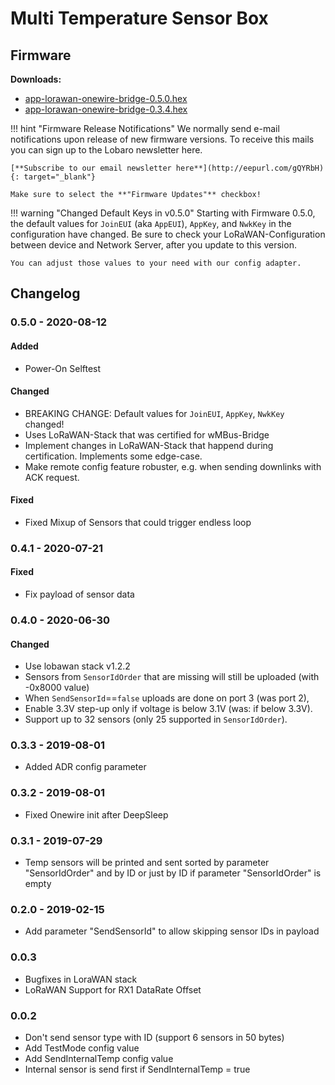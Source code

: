 # Multi Temperature Sensor Box

## Firmware

**Downloads:**

* [app-lorawan-onewire-bridge-0.5.0.hex](firmware/app-lorawan-onewire-bridge-0.5.0.hex)
* [app-lorawan-onewire-bridge-0.3.4.hex](firmware/app-lorawan-onewire-bridge-0.3.4.hex)

!!! hint "Firmware Release Notifications"
    We normally send e-mail notifications upon release of new firmware versions. To receive this mails you can sign up
    to the Lobaro newsletter here.
    
    [**Subscribe to our email newsletter here**](http://eepurl.com/gQYRbH){: target="_blank"} 
    
    Make sure to select the **"Firmware Updates"** checkbox!    

!!! warning "Changed Default Keys in v0.5.0"
    Starting with Firmware 0.5.0, the default values for `JoinEUI` (aka `AppEUI`), `AppKey`, and 
    `NwkKey` in the configuration have changed. 
    Be sure to check your LoRaWAN-Configuration between device and Network Server, after you 
    update to this version.
    
    You can adjust those values to your need with our config adapter. 

## Changelog
### 0.5.0 - 2020-08-12
#### Added
- Power-On Selftest
#### Changed
- BREAKING CHANGE: Default values for `JoinEUI`, `AppKey`, `NwkKey` changed!
- Uses LoRaWAN-Stack that was certified for wMBus-Bridge
- Implement changes in LoRaWAN-Stack that happend during certification. Implements some 
edge-case.
- Make remote config feature robuster, e.g. when sending downlinks with ACK request.
#### Fixed
- Fixed Mixup of Sensors that could trigger endless loop

### 0.4.1 - 2020-07-21
#### Fixed
- Fix payload of sensor data

### 0.4.0 - 2020-06-30
#### Changed
- Use lobawan stack v1.2.2
- Sensors from `SensorIdOrder` that are missing will still be uploaded (with -0x8000 value)
- When `SendSensorId`==`false` uploads are done on port 3 (was port 2),
- Enable 3.3V step-up only if voltage is below 3.1V (was: if below 3.3V).
- Support up to 32 sensors (only 25 supported in `SensorIdOrder`).

### 0.3.3 - 2019-08-01
- Added ADR config parameter

### 0.3.2 - 2019-08-01
- Fixed Onewire init after DeepSleep

### 0.3.1 - 2019-07-29
- Temp sensors will be printed and sent sorted by parameter "SensorIdOrder" and by ID or just by ID if parameter "SensorIdOrder" is empty

### 0.2.0 - 2019-02-15
- Add parameter "SendSensorId" to allow skipping sensor IDs in payload

### 0.0.3
- Bugfixes in LoraWAN stack
- LoRaWAN Support for RX1 DataRate Offset

### 0.0.2
- Don't send sensor type with ID (support 6 sensors in 50 bytes)
- Add TestMode config value
- Add SendInternalTemp config value
- Internal sensor is send first if SendInternalTemp = true
